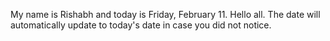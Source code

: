 My name is Rishabh and today is Friday, February 11. Hello all. The date will automatically update to today's date in case you did not notice.
